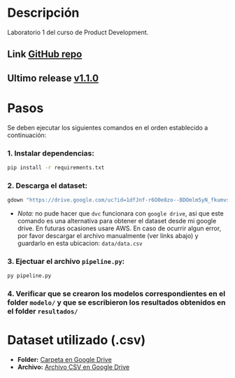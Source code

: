 
# Descripción
Laboratorio 1 del curso de Product Development. 

## Link [GitHub repo](https://github.com/SirJose/PD-Laboratorio1)

## Ultimo release [v1.1.0](https://github.com/SirJose/PD-Laboratorio1/releases/tag/v1.1.0)

# Pasos
Se deben ejecutar los siguientes comandos en el orden establecido a continuación:

### 1. Instalar dependencias:
```bash
pip install -r requirements.txt
```
### 2. Descarga el dataset: 
```bash
gdown "https://drive.google.com/uc?id=1dfJnf-r6O0e8zo--BDOmlm5yN_fkumvs" -O data/data.csv
```
- *Nota:* no pude hacer que `dvc` funcionara con `google drive`, asi que este comando es una alternativa para obtener el dataset desde mi google drive. En futuras ocasiones usare AWS. En caso de ocurrir algun error, por favor descargar el archivo manualmente (ver links abajo) y guardarlo en esta ubicacion: `data/data.csv`

### 3. Ejectuar el archivo `pipeline.py`:
```bash
py pipeline.py
```

### 4. Verificar que se crearon los modelos correspondientes en el folder `modelo/` y que se escribieron los resultados obtenidos en el folder `resultados/`

# Dataset utilizado (.csv)
- **Folder:** [Carpeta en Google Drive](https://drive.google.com/drive/folders/13o-r9HxIDKNRz8YQDL4TIc-qfvr1M8lj?usp=sharing)
- **Archivo:** [Archivo CSV en Google Drive](https://drive.google.com/file/d/1dfJnf-r6O0e8zo--BDOmlm5yN_fkumvs/view?usp=drive_link)